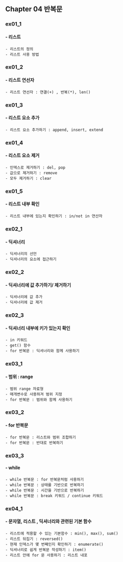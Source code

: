## Chapter 04 반복문

### ex01_1
#### - 리스트
    - 리스트의 정의 
    - 리스트 사용 방법 

### ex01_2
#### - 리스트 연선자
    - 리스트 연선자 : 연결(+) , 반복(*), len()

### ex01_3
#### - 리스트 요소 추가
    - 리스트 요소 추가하기 : append, insert, extend

### ex01_4
#### - 리스트 요소 제거 
    - 인덱스로 제거하기 : del, pop
    - 값으로 제거하기 : remove
    - 모두 제거하기 : clear

### ex01_5
#### - 리스트 내부 확인
    - 리스트 내부에 있는지 확인하기 : in/not in 연산자 

### ex02_1
#### - 딕셔너리 
    - 딕셔너리의 선언
    - 딕셔너리의 요소에 접근하기

### ex02_2
#### - 딕셔너리에 값 추가하기/ 제거하기 
    - 딕셔너리에 값 추가
    - 딕셔너리에 값 제거

### ex02_3
#### - 딕셔너리 내부에 키가 있는지 확인
    - in 키워드
    - get() 함수 
    - for 반복문 : 딕셔너리와 함께 사용하기 

### ex03_1
#### - 범위 : range
    - 범위 range 자료형
    - 매개변수로 사용하겨 범위 지정
    - for 반복문 : 범위와 함께 사용하기

### ex03_2
#### - for 반복문
    - for 반복문 : 리스트와 범위 조합하기 
    - for 반복문 : 반대로 반복하기

### ex03_3
#### - while
    - while 반복문 : for 반복문처럼 사용하기
    - while 반복문 : 상태를 기반으로 반복하기 
    - while 반복문 : 시간을 기반으로 반복하기
    - while 반복문 : break 키워드 / continue 키워드

### ex04_1
#### - 문자열, 리스트 , 딕셔너리와 관련된 기본 함수 
    - 리스트에 적용할 수 있는 기본함수 : min(), max(), sum()
    - 리스트 뒤집기 : reversed()
    - 현재 인덱스가 몇 번째인지 확인하기 : enumerate()
    - 딕셔너리로 쉽게 반복문 작성하기 : item()
    - 리스트 안에 for 문 사용하기 : 리스트 내포